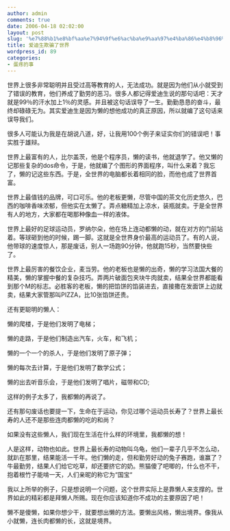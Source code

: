 ```yaml
---
author: admin
comments: true
date: 2006-04-18 02:02:00
layout: post
slug: '%e7%88%b1%e8%bf%aa%e7%94%9f%e6%ac%ba%e9%aa%97%e4%ba%86%e4%b8%96%e7%95%8c'
title: 爱迪生欺骗了世界
wordpress_id: 89
categories:
- 蛋疼的事
---
```


世界上很多非常聪明并且受过高等教育的人，无法成功。就是因为他们从小就受到了错误的教育，他们养成了勤劳的恶习。很多人都记得爱迪生说的那句话吧：天才就是99％的汗水加上1％的灵感。并且被这句话误导了一生。勤勤恳恳的奋斗，最终却碌碌无为。其实爱迪生是因为懒的想他成功的真正原因，所以就编了这句话来误导我们。  
  
 很多人可能认为我是在胡说八道，好，让我用100个例子来证实你们的错误吧！事实胜于雄辩。  
  
 世界上最富有的人，比尔盖茨，他是个程序员，懒的读书，他就退学了。他又懒的记那些复杂的dos命令，于是，他就编了个图形的界面程序，叫什么来着？我忘了，懒的记这些东西。于是，全世界的电脑都长着相同的脸，而他也成了世界首富。  
  
世界上最值钱的品牌，可口可乐。他的老板更懒，尽管中国的茶文化历史悠久，巴西的咖啡香味浓郁，但他实在太懒了。弄点糖精加上凉水，装瓶就卖。于是全世界有人的地方，大家都在喝那种像血一样的液体。  
  
 世界上最好的足球运动员，罗纳尔朵，他在场上连动都懒的动，就在对方的门前站着。等球砸到他的时候，踢一脚。这就是全世界身价最高的运动员了。有的人说，他带球的速度惊人，那是废话，别人一场跑90分钟，他就跑15秒，当然要快些了。  
  
 世界上最厉害的餐饮企业，麦当劳。他的老板也是懒的出奇，懒的学习法国大餐的精美，懒的掌握中餐的复杂技巧。弄两片破面包夹块牛肉就卖，结果全世界都能看到那个M的标志。必胜客的老板，懒的把馅饼的馅装进去，直接撒在发面饼上边就卖，结果大家管那叫PIZZA，比10张馅饼还贵。  
  
 还有更聪明的懒人：  
  
 懒的爬楼，于是他们发明了电梯；  
  
懒的走路，于是他们制造出汽车，火车，和飞机；  
  
 懒的一个一个的杀人，于是他们发明了原子弹；  
  
 懒的每次去计算，于是他们发明了数学公式；  
  
 懒的出去听音乐会，于是他们发明了唱片，磁带和CD;  
  
 这样的例子太多了，我都懒的再说了。  
  
还有那句废话也要提一下，生命在于运动，你见过哪个运动员长寿了？世界上最长寿的人还不是那些连肉都懒的吃的和尚？  
  
 如果没有这些懒人，我们现在生活在什么样的环境里，我都懒的想！  
  
 人是这样，动物也如此。世界上最长寿的动物叫乌龟，他们一辈子几乎不怎么动，就趴在那里，结果能活一千年。他们懒的走，但和勤劳好动的兔子赛跑，谁赢了？牛最勤劳，结果人们给它吃草，却还要挤它的奶。熊猫傻了吧唧的，什么也不干，抱着根竹子能啃一天，人们亲昵的称它为“国宝“

我以上所举的例子，只是想说明一个问题，这个世界实际上是靠懒人来支撑的。世界如此的精彩都是拜懒人所赐。现在你应该知道你不成功的主要原因了吧！  
  
懒不是傻懒，如果你想少干，就要想出懒的方法。要懒出风格，懒出境界。像我从小就懒，连长肉都懒的长，这就是境界。  
  


